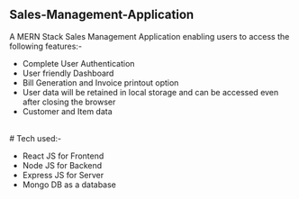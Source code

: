 ## Sales-Management-Application
A MERN Stack Sales Management Application enabling users to access the following features:- <br/>
<ul>
<li>Complete User Authentication</li>
<li>User friendly Dashboard</li>
<li>Bill Generation and Invoice printout option</li>
<li>User data will be retained in local storage and can be accessed even after closing the browser</li>
<li>Customer and Item data</li>
</ul>
<br/>
# Tech used:- <br/>
<ul>
<li>React JS for Frontend</li>
<li>Node JS for Backend</li>
<li>Express JS for Server</li>
<li>Mongo DB as a database</li>
</ul>
